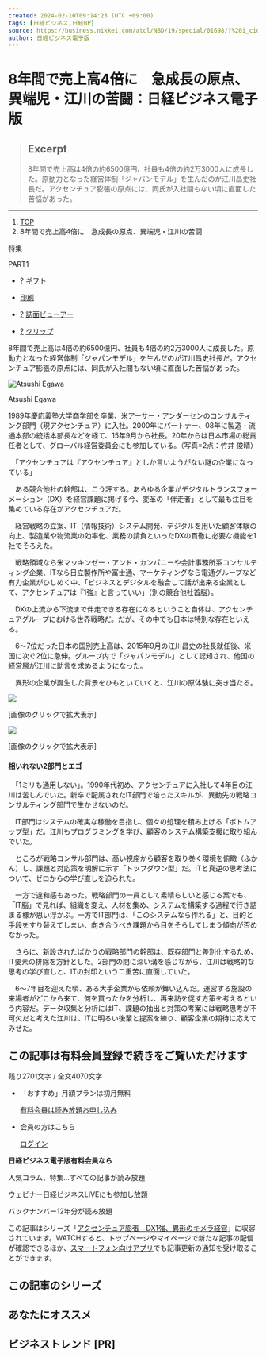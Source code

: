 ```yaml
---
created: 2024-02-10T09:14:23 (UTC +09:00)
tags: [日経ビジネス,日経BP]
source: https://business.nikkei.com/atcl/NBD/19/special/01698/?%20i_cid=nbpnb_tobira_240212_1
author: 日経ビジネス電子版
---
```


# 8年間で売上高4倍に　急成長の原点、異端児・江川の苦闘：日経ビジネス電子版

> ## Excerpt
> 8年間で売上高は4倍の約6500億円、社員も4倍の約2万3000人に成長した。原動力となった経営体制「ジャパンモデル」を生んだのが江川昌史社長だ。アクセンチュア膨張の原点には、同氏が入社間もない頃に直面した苦悩があった。

---
1.  [TOP](https://business.nikkei.com/)
2.  8年間で売上高4倍に　急成長の原点、異端児・江川の苦闘

特集

PART1

-   [?](https://business.nikkei.com/atcl/NBD/19/special/01698/?%20i_cid=nbpnb_tobira_240212_1#gift_help) [ギフト](https://business.nikkei.com/atcl/NBD/19/special/01698/?%20i_cid=nbpnb_tobira_240212_1#paywall_gift)

-   [印刷](https://business.nikkei.com/atcl/NBD/19/special/01698/?%20i_cid=nbpnb_tobira_240212_1#paywall_notlogin)
-   [?](https://business.nikkei.com/atcl/NBD/19/special/01698/?%20i_cid=nbpnb_tobira_240212_1#viewer_help) [誌面ビューアー](https://business.nikkei.com/atcl/NBD/19/special/01698/?%20i_cid=nbpnb_tobira_240212_1#paywall_notlogin)
-   [?](https://business.nikkei.com/atcl/NBD/19/special/01698/?%20i_cid=nbpnb_tobira_240212_1#clip_help) [クリップ](https://business.nikkei.com/atcl/NBD/19/special/01698/?%20i_cid=nbpnb_tobira_240212_1#paywall_notlogin)

8年間で売上高は4倍の約6500億円、社員も4倍の約2万3000人に成長した。原動力となった経営体制「ジャパンモデル」を生んだのが江川昌史社長だ。アクセンチュア膨張の原点には、同氏が入社間もない頃に直面した苦悩があった。

![Atsushi Egawa](8%E5%B9%B4%E9%96%93%E3%81%A7%E5%A3%B2%E4%B8%8A%E9%AB%984%E5%80%8D%E3%81%AB%E3%80%80%E6%80%A5%E6%88%90%E9%95%B7%E3%81%AE%E5%8E%9F%E7%82%B9%E3%80%81%E7%95%B0%E7%AB%AF%E5%85%90%E3%83%BB%E6%B1%9F%E5%B7%9D%E3%81%AE%E8%8B%A6%E9%97%98%EF%BC%9A%E6%97%A5%E7%B5%8C%E3%83%93%E3%82%B8%E3%83%8D%E3%82%B9%E9%9B%BB%E5%AD%90%E7%89%88/p1.jpg)

Atsushi Egawa

1989年慶応義塾大学商学部を卒業、米アーサー・アンダーセンのコンサルティング部門（現アクセンチュア）に入社。2000年にパートナー、08年に製造・流通本部の統括本部長などを経て、15年9月から社長。20年からは日本市場の総責任者として、グローバル経営委員会にも参加している。（写真=2点：竹井 俊晴）

　「アクセンチュアは『アクセンチュア』としか言いようがない謎の企業になっている」

　ある競合他社の幹部は、こう評する。あらゆる企業がデジタルトランスフォーメーション（DX）を経営課題に掲げる今、変革の「伴走者」として最も注目を集めている存在がアクセンチュアだ。

　経営戦略の立案、IT（情報技術）システム開発、デジタルを用いた顧客体験の向上、製造業や物流業の効率化、業務の請負といったDXの貫徹に必要な機能を1社でそろえた。

　戦略領域なら米マッキンゼー・アンド・カンパニーや会計事務所系コンサルティング企業、ITなら日立製作所や富士通、マーケティングなら電通グループなど有力企業がひしめく中、「ビジネスとデジタルを融合して話が出来る企業として、アクセンチュアは『1強』と言っていい」（別の競合他社首脳）。

　DXの上流から下流まで伴走できる存在になるということ自体は、アクセンチュアグループにおける世界戦略だ。だが、その中でも日本は特別な存在といえる。

　6～7位だった日本の国別売上高は、2015年9月の江川昌史の社長就任後、米国に次ぐ2位に急伸。グループ内で「ジャパンモデル」として認知され、他国の経営層が江川に助言を求めるようになった。

　異形の企業が誕生した背景をひもといていくと、江川の原体験に突き当たる。

[![](8%E5%B9%B4%E9%96%93%E3%81%A7%E5%A3%B2%E4%B8%8A%E9%AB%984%E5%80%8D%E3%81%AB%E3%80%80%E6%80%A5%E6%88%90%E9%95%B7%E3%81%AE%E5%8E%9F%E7%82%B9%E3%80%81%E7%95%B0%E7%AB%AF%E5%85%90%E3%83%BB%E6%B1%9F%E5%B7%9D%E3%81%AE%E8%8B%A6%E9%97%98%EF%BC%9A%E6%97%A5%E7%B5%8C%E3%83%93%E3%82%B8%E3%83%8D%E3%82%B9%E9%9B%BB%E5%AD%90%E7%89%88/p2.jpg)](https://business.nikkei.com/atcl/NBD/19/special/01698/?SS=imgview&FD=-1040850507)

\[画像のクリックで拡大表示\]

[![](8%E5%B9%B4%E9%96%93%E3%81%A7%E5%A3%B2%E4%B8%8A%E9%AB%984%E5%80%8D%E3%81%AB%E3%80%80%E6%80%A5%E6%88%90%E9%95%B7%E3%81%AE%E5%8E%9F%E7%82%B9%E3%80%81%E7%95%B0%E7%AB%AF%E5%85%90%E3%83%BB%E6%B1%9F%E5%B7%9D%E3%81%AE%E8%8B%A6%E9%97%98%EF%BC%9A%E6%97%A5%E7%B5%8C%E3%83%93%E3%82%B8%E3%83%8D%E3%82%B9%E9%9B%BB%E5%AD%90%E7%89%88/p3.jpg)](https://business.nikkei.com/atcl/NBD/19/special/01698/?SS=imgview&FD=-1039926986)

\[画像のクリックで拡大表示\]

#### 相いれない2部門とエゴ

　「1ミリも通用しない」。1990年代初め、アクセンチュアに入社して4年目の江川は苦しんでいた。新卒で配属されたIT部門で培ったスキルが、異動先の戦略コンサルティング部門で生かせないのだ。

　IT部門はシステムの確実な稼働を目指し、個々の処理を積み上げる「ボトムアップ型」だ。江川もプログラミングを学び、顧客のシステム構築支援に取り組んでいた。

　ところが戦略コンサル部門は、高い視座から顧客を取り巻く環境を俯瞰（ふかん）し、課題と対応策を明解に示す「トップダウン型」だ。ITと真逆の思考法について、ゼロからの学び直しを迫られた。

　一方で違和感もあった。戦略部門の一員として素晴らしいと感じる案でも、「IT脳」で見れば、組織を変え、人材を集め、システムを構築する過程で行き詰まる様が思い浮かぶ。一方でIT部門は、「このシステムなら作れる」と、目的と手段をすり替えてしまい、向き合うべき課題から目をそらしてしまう傾向が否めなかった。

　さらに、新設されたばかりの戦略部門の幹部は、既存部門と差別化するため、IT要素の排除を方針とした。2部門の間に深い溝を感じながら、江川は戦略的な思考の学び直しと、ITの封印という二重苦に直面していた。

　6～7年目を迎えた頃、ある大手企業から依頼が舞い込んだ。運営する施設の来場者がどこから来て、何を買ったかを分析し、再来訪を促す方策を考えるという内容だ。データ収集と分析にはIT、課題の抽出と対策の考案には戦略思考が不可欠だと考えた江川は、ITに明るい後輩と提案を練り、顧客企業の期待に応えてみせた。

## この記事は有料会員登録で続きをご覧いただけます

残り2701文字 / 全文4070文字

-   「おすすめ」月額プランは初月無料
    
    [有料会員は読み放題お申し込み](https://info.nikkei.com/nb/subscription/#monthly)
-   会員の方はこちら
    
    [ログイン](https://business.nikkei.com/atcl/NBD/19/special/01698/?%20i_cid=nbpnb_tobira_240212_1#)

**日経ビジネス電子版有料会員なら**

人気コラム、特集…すべての記事が読み放題

ウェビナー日経ビジネスLIVEにも参加し放題

バックナンバー12年分が読み放題

この記事はシリーズ「[アクセンチュア膨張　DX1強、異形のキメラ経営](https://business.nikkei.com/atcl/NBD/15/special/)」に収容されています。WATCHすると、トップページやマイページで新たな記事の配信が確認できるほか、[スマートフォン向けアプリ](https://info.nikkei.com/nb/guide/app/)でも記事更新の通知を受け取ることができます。

## この記事のシリーズ

## あなたにオススメ

## ビジネストレンド \[PR\]
